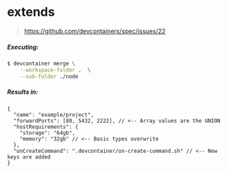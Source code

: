 # extends

> https://github.com/devcontainers/spec/issues/22

##### Executing:

```bash
$ devcontainer merge \
    --workspace-folder .  \
    --sub-folder ./node

```

##### Results in:

```jsonc
{
  "name": "example/project",
  "forwardPorts": [80, 5432, 2222], // <-- Array values are the UNION
  "hostRequirements": {
    "storage": "64gb",
    "memory": "32gb" // <-- Basic types overwrite
  },
  "onCreateCommand": ".devcontainer/on-create-command.sh" // <-- New keys are added
}
```
